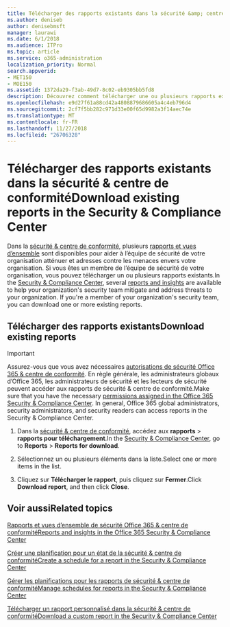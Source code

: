 ```yaml
---
title: Télécharger des rapports existants dans la sécurité &amp; centre de conformité
ms.author: deniseb
author: denisebmsft
manager: laurawi
ms.date: 6/1/2018
ms.audience: ITPro
ms.topic: article
ms.service: o365-administration
localization_priority: Normal
search.appverid:
- MET150
- MOE150
ms.assetid: 1372da29-f3ab-49d7-8c02-eb9305bb5fd8
description: Découvrez comment télécharger une ou plusieurs rapports existants dans la sécurité &amp; centre de conformité.
ms.openlocfilehash: e9d27f61a88cd42a4808879686605a4c4eb796d4
ms.sourcegitcommit: 2cf7f5bb282c971d33e00f65d9982a3f14aec74e
ms.translationtype: MT
ms.contentlocale: fr-FR
ms.lasthandoff: 11/27/2018
ms.locfileid: "26706328"
---
```

# <a name="download-existing-reports-in-the-security-amp-compliance-center"></a><span data-ttu-id="b4e7d-103">Télécharger des rapports existants dans la sécurité &amp; centre de conformité</span><span class="sxs-lookup"><span data-stu-id="b4e7d-103">Download existing reports in the Security &amp; Compliance Center</span></span>

<span data-ttu-id="b4e7d-p101">Dans la [sécurité &amp; centre de conformité](https://security.microsoft.com), plusieurs [rapports et vues d’ensemble](reports-and-insights-in-security-and-compliance.md) sont disponibles pour aider à l’équipe de sécurité de votre organisation atténuer et adresses contre les menaces envers votre organisation. Si vous êtes un membre de l’équipe de sécurité de votre organisation, vous pouvez télécharger un ou plusieurs rapports existants.</span><span class="sxs-lookup"><span data-stu-id="b4e7d-p101">In the [Security &amp; Compliance Center](https://security.microsoft.com), several [reports and insights](reports-and-insights-in-security-and-compliance.md) are available to help your organization's security team mitigate and address threats to your organization. If you're a member of your organization's security team, you can download one or more existing reports.</span></span> 
  
## <a name="download-existing-reports"></a><span data-ttu-id="b4e7d-106">Télécharger des rapports existants</span><span class="sxs-lookup"><span data-stu-id="b4e7d-106">Download existing reports</span></span>

> [!IMPORTANT]
> <span data-ttu-id="b4e7d-p102">Assurez-vous que vous avez nécessaires [autorisations de sécurité Office 365 &amp; centre de conformité](permissions-in-the-security-and-compliance-center.md). En règle générale, les administrateurs globaux d’Office 365, les administrateurs de sécurité et les lecteurs de sécurité peuvent accéder aux rapports de sécurité &amp; centre de conformité.</span><span class="sxs-lookup"><span data-stu-id="b4e7d-p102">Make sure that you have the necessary [permissions assigned in the Office 365 Security &amp; Compliance Center](permissions-in-the-security-and-compliance-center.md). In general, Office 365 global administrators, security administrators, and security readers can access reports in the Security &amp; Compliance Center.</span></span> 
  
1. <span data-ttu-id="b4e7d-109">Dans la [sécurité &amp; centre de conformité](https://security.microsoft.com), accédez aux **rapports** \> **rapports pour téléchargement**.</span><span class="sxs-lookup"><span data-stu-id="b4e7d-109">In the [Security &amp; Compliance Center](https://security.microsoft.com), go to **Reports** \> **Reports for download**.</span></span>
    
2. <span data-ttu-id="b4e7d-110">Sélectionnez un ou plusieurs éléments dans la liste.</span><span class="sxs-lookup"><span data-stu-id="b4e7d-110">Select one or more items in the list.</span></span>
    
3. <span data-ttu-id="b4e7d-111">Cliquez sur **Télécharger le rapport**, puis cliquez sur **Fermer**.</span><span class="sxs-lookup"><span data-stu-id="b4e7d-111">Click **Download report**, and then click **Close**.</span></span>
    
## <a name="related-topics"></a><span data-ttu-id="b4e7d-112">Voir aussi</span><span class="sxs-lookup"><span data-stu-id="b4e7d-112">Related topics</span></span>

[<span data-ttu-id="b4e7d-113">Rapports et vues d’ensemble de sécurité Office 365 &amp; centre de conformité</span><span class="sxs-lookup"><span data-stu-id="b4e7d-113">Reports and insights in the Office 365 Security &amp; Compliance Center</span></span>](reports-and-insights-in-security-and-compliance.md)
  
[<span data-ttu-id="b4e7d-114">Créer une planification pour un état de la sécurité &amp; centre de conformité</span><span class="sxs-lookup"><span data-stu-id="b4e7d-114">Create a schedule for a report in the Security &amp; Compliance Center</span></span>](create-a-schedule-for-a-report.md)
  
[<span data-ttu-id="b4e7d-115">Gérer les planifications pour les rapports de sécurité &amp; centre de conformité</span><span class="sxs-lookup"><span data-stu-id="b4e7d-115">Manage schedules for reports in the Security &amp; Compliance Center</span></span>](manage-schedules-for-multiple-reports.md)
  
[<span data-ttu-id="b4e7d-116">Télécharger un rapport personnalisé dans la sécurité &amp; centre de conformité</span><span class="sxs-lookup"><span data-stu-id="b4e7d-116">Download a custom report in the Security &amp; Compliance Center</span></span>](set-up-and-download-a-custom-report.md)
  

